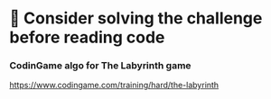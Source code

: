 # 🚩 Consider solving the challenge before reading code

### CodinGame algo for The Labyrinth game

https://www.codingame.com/training/hard/the-labyrinth
